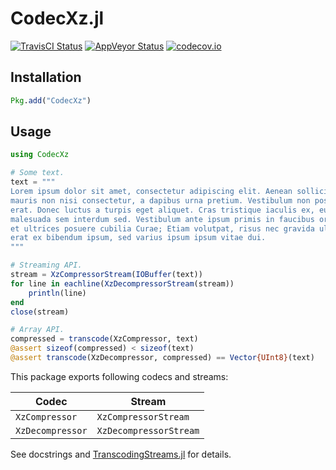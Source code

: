 CodecXz.jl
==========

[![TravisCI Status][travisci-img]][travisci-url]
[![AppVeyor Status][appveyor-img]][appveyor-url]
[![codecov.io][codecov-img]][codecov-url]

## Installation

```julia
Pkg.add("CodecXz")
```

## Usage

```julia
using CodecXz

# Some text.
text = """
Lorem ipsum dolor sit amet, consectetur adipiscing elit. Aenean sollicitudin
mauris non nisi consectetur, a dapibus urna pretium. Vestibulum non posuere
erat. Donec luctus a turpis eget aliquet. Cras tristique iaculis ex, eu
malesuada sem interdum sed. Vestibulum ante ipsum primis in faucibus orci luctus
et ultrices posuere cubilia Curae; Etiam volutpat, risus nec gravida ultricies,
erat ex bibendum ipsum, sed varius ipsum ipsum vitae dui.
"""

# Streaming API.
stream = XzCompressorStream(IOBuffer(text))
for line in eachline(XzDecompressorStream(stream))
    println(line)
end
close(stream)

# Array API.
compressed = transcode(XzCompressor, text)
@assert sizeof(compressed) < sizeof(text)
@assert transcode(XzDecompressor, compressed) == Vector{UInt8}(text)
```

This package exports following codecs and streams:

| Codec            | Stream                 |
| ---------------- | ---------------------- |
| `XzCompressor`   | `XzCompressorStream`   |
| `XzDecompressor` | `XzDecompressorStream` |

See docstrings and [TranscodingStreams.jl](https://github.com/bicycle1885/TranscodingStreams.jl) for details.

[travisci-img]: https://travis-ci.org/bicycle1885/CodecXz.jl.svg?branch=master
[travisci-url]: https://travis-ci.org/bicycle1885/CodecXz.jl
[appveyor-img]: https://ci.appveyor.com/api/projects/status/2otqmsovdp76og60?svg=true
[appveyor-url]: https://ci.appveyor.com/project/bicycle1885/codecxz-jl
[codecov-img]: http://codecov.io/github/bicycle1885/CodecXz.jl/coverage.svg?branch=master
[codecov-url]: http://codecov.io/github/bicycle1885/CodecXz.jl?branch=master
